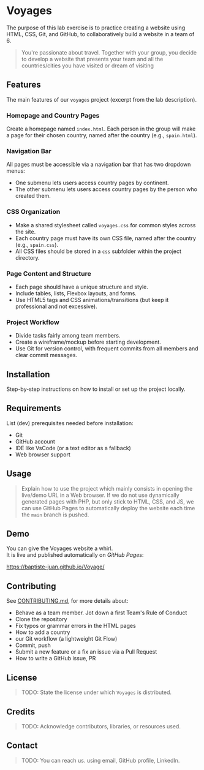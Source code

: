 # Voyages

The purpose of this lab exercise is  to practice creating a website using HTML, CSS, Git,
and GitHub, to collaboratively build a website in a team of 6.

> You're passionate about travel. Together with your group,
> you decide to develop a website that presents your team
> and all the countries/cities you have visited or dream of visiting


## Features

The main features of our `voyages` project (excerpt from the lab description).

### Homepage and Country Pages

Create a homepage named `index.html`. Each person in the group
will make a page for their chosen country,
named after the country (e.g., `spain.html`).

### Navigation Bar

All pages must be accessible via a navigation bar that has two dropdown menus:

- One submenu lets users access country pages by continent.
- The other submenu lets users access country pages by the person who created them.

### CSS Organization

- Make a shared stylesheet called `voyages.css` for common styles across the site.
- Each country page must have its own CSS file, named after the country (e.g., `spain.css`).
- All CSS files should be stored in a `css` subfolder within the project directory.

### Page Content and Structure

- Each page should have a unique structure and style.
- Include tables, lists, Flexbox layouts, and forms.
- Use HTML5 tags and CSS animations/transitions (but keep it professional and not excessive).

### Project Workflow

- Divide tasks fairly among team members.
- Create a wireframe/mockup before starting development.
- Use Git for version control, with frequent commits from all members and clear commit messages.


## Installation

Step-by-step instructions on how to install or set up the project locally.

## Requirements

List (dev) prerequisites needed before installation:
- Git
- GitHub account
- IDE like VsCode (or a text editor as a fallback)
- Web browser support

## Usage

> Explain how to use the project which mainly consists in opening the live/demo URL in a Web browser.
> If we do not use dynamically generated pages with PHP, but only stick to HTML, CSS, and JS, we can use GitHub Pages to automatically deploy the website each time the `main` branch is pushed.

## Demo

You can give the Voyages website a whirl.  
It is live and published automatically on *GitHub Pages*:

https://baptiste-juan.github.io/Voyage/

## Contributing

See [CONTRIBUTING.md](CONTRIBUTING.md), for more details about:

- Behave as a team member. Jot down a first Team's Rule of Conduct
- Clone the repository
- Fix typos or grammar errors in the HTML pages
- How to add a country
- our Git workflow (a lightweight Git Flow)
- Commit, push
- Submit a new feature or a fix an issue via a Pull Request
- How to write a GitHub issue, PR

## License

> TODO: State the license under which `Voyages` is distributed.

## Credits

> TODO: Acknowledge contributors, libraries, or resources used.

## Contact

> TODO: You can reach us. using email, GitHub profile, LinkedIn.
